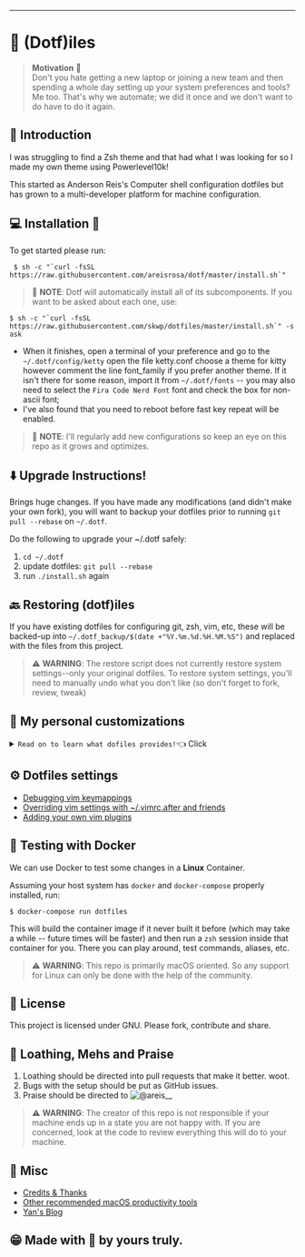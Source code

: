 ---
# :robot: (Dotf)iles

> **Motivation** :thought_balloon: <br>
>  Don't you hate getting a new laptop or joining a new team and then spending 
> a whole day setting up your system preferences and tools? 
> Me too. That's why we automate;
> we did it once and we don't want to do have to do it again.

## :bookmark_tabs: Introduction
 I was struggling to find a Zsh theme and that had what I was looking for so 
 I made my own theme using Powerlevel10k!

This started as Anderson Reis's Computer shell configuration dotfiles but has
grown to a multi-developer platform for machine configuration.

## :computer: Installation :tea:
To get started please run:
```shell
 $ sh -c "`curl -fsSL https://raw.githubusercontent.com/areisrosa/dotf/master/install.sh`"
```

> :notebook_with_decorative_cover: **NOTE**: Dotf will automatically install
> all of its subcomponents. If you want to be asked about each one, use:

```shell
$ sh -c "`curl -fsSL https://raw.githubusercontent.com/skwp/dotfiles/master/install.sh`" -s ask
```
* When it finishes, open a terminal of your preference and go to the
    `~/.dotf/config/ketty` open the file ketty.conf choose a theme for
    kitty however comment the line font_family if you prefer another theme. If
    it isn't there for some reason, import it from `~/.dotf/fonts` -- you
    may also need to select the `Fira Code Nerd Font` font and check the box for
    non-ascii font;
* I've also found that you need to reboot before fast key repeat will be
    enabled.

> :notebook_with_decorative_cover: **NOTE**: I'll regularly add new
> configurations so keep an eye on this repo as it grows and optimizes.

## :arrow_down: Upgrade Instructions!

Brings huge changes. If you have made any modifications (and didn't make your
own fork), you will want to backup your dotfiles prior to running `git pull
--rebase` on `~/.dotf`.

Do the following to upgrade your ~/.dotf safely:

1. `cd ~/.dotf`
2. update dotfiles: `git pull --rebase`
3. run `./install.sh`  again

## :back: Restoring (dotf)iles

If you have existing dotfiles for configuring git, zsh, vim, etc, these will be
backed-up into `~/.dotf_backup/$(date +"%Y.%m.%d.%H.%M.%S")` and replaced with
the files from this project.

> :warning: **WARNING**: The restore script does not currently restore system
> settings--only your original dotfiles. To restore system settings, you'll
> need to manually undo what you don't like (so don't forget to fork, review,
> tweak)

## :metal: My personal customizations

<details><summary><code>Read on to learn what dofiles provides!</code>👈 Click</summary>
<p>

## :man_technologist: ZSH

Think of Zsh as a more awesome bash without having to learn anything new.
Automatic spell correction for your commands, syntax highlighting, and more.
We've also provided lots of enhancements:

* Vim mode, Fzf and bash style `Ctrl-R` for reverse history finder;
* `Ctrl-x,Ctrl-l` to insert output of last command;
* Fuzzy matching - if you mistype a directory name, tab completion will fix it.

## :see_no_evil: Aliases

Lots of things we do every day are done with two or three character
mnemonic aliases, please feel free to edit them:

* `ae` - alias edit
* `ar` - alias reload

## :octocat: Git - customizations

Dotfiles will take over your `~/.gitconfig`, so if you want to store your
usernames, please put them into `~/.gitconfig.user`

It is recommended to use this file to set your user info. Alternately, you can
set the appropriate environment variables in your `~/.secrets`.

* `git log` or `gl`              - a much more usable git log
* `git branch` or `gb`           - a list of branches with summary of last commit
* `git remote`                   - a list of remotes with info
* `git tag` or `gt`              - a list of tags with info
* `git checkout -b` or `gnb`     - a (n)ew (b)ranch - like checkout -b
* `gcp`                          - cherry-pick -x (showing what was cherrypicked)
* `git simple`                   - a clean format for creating changelogs
* `git recent-branches`          - if you forgot what you've been working on
* `git unstage` or `guns`        - (remove from index) and `git uncommit` /
* `gunc` (revert to the time prior to the last commit - dangerous if already pushed) aliases

> :notebook_with_decorative_cover: **NOTE**: Some sensible default configs, such
> as improving merge messages, push only pushes the current branch, removing
> status hints, and using mnemonic prefixes in diff: (i)ndex, (w)ork tree,
> (c\)ommit and (o)bject Slightly improved colors for diff `gdmb` (g)it (d)elete
> (m)erged (b)ranches - Deletes all branches already merged on current branch

### Github Issues: [ghi gem](https://github.com/stephencelis/ghi)

We include the `ghi` command. Try `ghi list` and have fun managing issues from
command line!


## :spider_web: Tmux - What's included? 

 * [Navigation](doc/tmux/navegation.md)
 * [Code manipulation](doc/tmux/coding.md)
 * [General enhancements that don't add new commands](doc/tmux/enhancements.md)

### Configuration

The `tmux.conf` provides some sane defaults for tmux on Mac OS like a powerful
status bar and vim keybindings. You can customize the configuration in
`~/.tmux.conf.user`.

### Prefix key

The default prefix is `C-b`. But I prefer use my muscle memory with prefix `C-a`
(`=C-a` or `^A`), if you want change the prefix then go to `~/.tmux.conf`.
```
# remap prefix to Control + w
set -g prefix C-w
bind C-w send-prefix
unbind C-b
```
:notebook_with_decorative_cover: **NOTE**: I'm going to assume that `C-w` is
your prefix.

### Tmux Cheatsheet

#### Sessions, windows, panes

* `Session` is a set of windows, plus a notion of which window is current.

* `Window` is a single screen covered with panes. (Once might compare it to a
  ‘virtual desktop’ or a ‘space’.)

* `Pane` is a rectangular part of a window that runs a specific command, e.g. a shell.

#### Getting help

* `C-a ?` - display a list of keyboard shortcuts:

#### Navigate using Vim or Emacs shortcuts

Depending on the value of `mode-keys`. Emacs is the default, and if you want
Vim shortcuts for help and copy modes (e.g. `j`, `k`, `C-u`, `C-d`), add the
following line to `~/.tmux.conf`:

```
setw -g mode-keys vi
```

> :notebook_with_decorative_cover: **NOTE**: Any command mentioned in this list
> can be executed as `tmux something` or `C-a :something` (or added to
> `~/.tmux.conf`).

#### Managing sessions

Creating a session:
```shell
$ tmux new-session -s work
```

Create a new session that shares all windows with an existing session, but has
its own separate notion of which window is current:

```shell
$ tmux new-session -s work2 -t work
```

Attach to a session:
```shell
$ tmux attach -t work
```

Switch between sessions:

* `C-a (`         - previous session
* `C-a )`         - next session
* `C-a L`         - ‘last’ (previously used) session
* `C-a s`         - choose a session from a list

#### Managing windows

Switch between windows:

* `C-a 1` - switch to window `1, ..., 9, 0`
* `C-a p` - previous window
* `C-a n` - next window
* `C-a l` - ‘last’ (previously used) window
* `C-a w` - choose window from a list

Switch between windows with a twist:

* `C-a M-n` - next window with a bell, activity or content alert
* `C-a M-p` - previous such window

#### Managing split panes

Creating a new pane by splitting an existing one:

* `C-a v` - split vertically (top/bottom)
* `C-a s` - split horizontally (left/right)

Moving panes around:

* `C-a {`         - move the current pane to the previous position
* `C-a }`         - move the current pane to the next position
* `C-a C-o`       - rotate window ‘up’ (i.e. move all panes)
* `C-a M-o`       - rotate window ‘down’
* `C-a !`         - move the current pane into a new separate window (‘break pane’)
* `C-a`           - :move-pane -t :3.2 split window 3's pane 2 and move the current pane there

Resizing panes:

* `C-a M-up`, `C-a M-down`, `C-a M-left`, `C-a M-right` - resize by 5 rows/columns
* `C-a C-up`, `C-a C-down`, `C-a C-left`, `C-a C-right` - resize by 1 row/column

Applying predefined layouts:

* `C-a M-1`       - switch to even-horizontal layout
* `C-a M-2`       - switch to even-vertical layout
* `C-a M-3`       - switch to main-horizontal layout
* `C-a M-4`       - switch to main-vertical layout
* `C-a M-5`       - switch to tiled layout
* `C-a space`     - switch to the next layout

Switching between panes:

* `C-l`            - go to the next pane on the left
* `C-h`            - go to the next pane on the right
* `C-j`            - go to the next pane on the up
* `C-k`            - go to the next pane on the down
* `C-\`            - go to previous split
* `C-h/j/k/l/\`    - navigate between panes and including Vim splits
* `C-a o`          - go to the next pane (cycle through all of them)
* `C-a ;`          - go to the ‘last’ (previously used) pane

Other:

* `C-a d`   - detach from a session:
* `C-a c`   - create a new window
* `C-a a`   - rename the current window;
* `C-a q`   - display pane numbers for a short while
* `C-a y`   - toggle "synchronize" to all panes of the current windows;
* `C-a z`   - toggle pane zoom between full window size and normal pane size.
* `C-a x`   - kill the current pane
* `C-a ,`   - rename the current window or
* `C-a &`   - kill the current window.

Copy and paste inside Tmux:

```
1) Alt-ESCAPE (=M-ESCAPE): enter copy mode, use vi keys for navigation
(h,j,k,l,H,M,L,g,G,/,?);
2) v: start selection;
3) y or Enter: The End Selection;
4) Alt-p (=M-p): paste selection.
```
> :notebook_with_decorative_cover: **NOTE**: Prefix- =: View all copy buffers
> and pastes selection (Press to ESCAPE (=Esc) mode or Enter select). Hold
> "Shift" if one wishes to copy and paste into or out-of tmux using mouse
> selections.

#### Other config file settings

Force a reload of the config file on `C-a r`:

```
unbind r
bind r source-file ~/.tmux.conf
```

Some other settings that I use:
```
setw -g xterm-keys on
```

Usage, at command line:

```shell
$ tmux new -s foglamp    # create a new session named foglamp
$ tmux ls                # list active sessions
$ tmux attach            # attach to first active session
$ tmux attach -t foglamp # attach to session named "foglamp".
```
> :notebook_with_decorative_cover: **NOTE**: `tnew` is an alias to create a
> session named using the current directory

## :unicorn: Vimization of everything

Also an included `Ctrl-R` reverse history search feature in editrc, very useful
in irb, postgres command line, and etc.

## :pizza: Vim - What's included?

 * [Navigation - NERDTree, EasyMotion, FZF and more](doc/vim/navegation.md)
 * [Code manipulation - rails support, comments, snippets, highlighting](doc/vim/coding.md)
 * [Utils - indents, paste buffer management, lots more](doc/vim/utils.md)
 * [General enhancements that don't add new commands](doc/vim/enhancements.md)

A list of some of the most useful commands that Dotfiles provides in vim are
included below. This is not a comprehensive list. To get deeper knowledge,
practice a few of these every day, and then start looking into the lists
of plugins above to learn more.

### Navigation

 * `,z` - go to previous buffer (:bp)
 * `,x` - go to next buffer (:bn)
 * `Cmd-j` and `Cmd-k` to move up and down roughly by functions (`Alt` in Linux)
 * `Ctrl-o` - Old cursor position - this is a standard mapping but very useful, so included here
 * `Ctrl-i` - opposite of Ctrl-O (again, this is standard)

### Search/Code Navigation

 * `,tg` - instantly Find definition of class (must have exuberant ctags installed)
 * `,T` - same as `,tg` but in a vertical split
 * `,gf` or `Ctrl-f` - same as vim normal gf (go to file), but in a vertical
split (works with file.rb:123 line numbers also)
 * `gF` - standard vim mapping, here for completeness (go to file at line number)
 * `,k` - Search the current word under the cursor and show results in quickfix window
 * `,K` - Grep the current word up to next exclamation point (useful for ruby foo! methods)
 * `,hl` - toggle search highlight on and off
 * `,gg` or `,ag` - Grep command line, type between quotes. Uses Ag Silver Searcher.
After searching with `,gg` you can navigate the results with `Ctrl-x` and `Ctrl-z` (or standard vim `:cn` and `:cp`)
 * `,gd` - Grep def (greps for 'def [function name]') when cursor is over the function name
 * `,gcf` - Grep Current File to find references to the current file
 * `//` - clear the search
 * `,,w` (alias `,<esc>`) or `,,b` (alias `,<shift-esc>`) - EasyMotion, a
vimperator style tool that highlights jump-points on the screen and lets you
type to get there.
 * `,mc` - mark this word for MultiCursor (like sublime). Use `Ctrl-n` (next),
`Ctrl-p` (prev), `Ctrl-x`(skip) to add more cursors, then do normal vim
   things like edit the word.
 * `gK` - Opens the documentation for the word under the cursor.
Spacebar - Sneak - type two characters to move there in a line.
Kind of like vim's `f` but more accurate.
 * `:Gsearch foo` - global search, then do your normal `%s/search/replace/g` and
follow up with `:Greplace` to replace across all files. 
When done use `:wall` to write all the files.

### File Navigation

 * `,fzf`  - Fzf-vim fuzzy file selector
 * `,fb` - Fzf-vim buffer selector - great for jumping to a file you already have open
 * `,fbt` - jump to method - Fzf tag search within current buffer
 * `Ctrl-\` - Show current file in NERDTree

### Better keystrokes for common editing commands

 * Ctrl-Space to autocomplete. Tab for snipmate snippets.
 * `,#` `,"` `,'` `,]` `,)` `,}` to surround a word in these common wrappers.
 the # does #{ruby interpolation}. works in visual mode. Normally these are
 done with something like `ysw#` `Cmd-'`, `Cmd-"`, `Cmd-]`, `Cmd-)`, etc to
 change content inside those surrounding marks. You don't have to be inside them (`Alt` in Linux)
 * `,.` to go to last edit location (same as `'.`) because the apostrophe is hard on the pinky
 * `,ci` to change inside any set of quotes/brackets/etc

### Tabs, Windows, Splits

 * Use `Cmd-1` thru `Cmd-9` to switch to a specific tab number (like iTerm) -
 and tabs have been set up to show numbers (`Alt` in Linux)
 * `Ctrl-h,l,j,k` - to move left, right, down, up between splits. This also
 works between vim and tmux splits thanks to `vim-tmux-navigator`.
 * `Q` - Intelligent Window Killer. Close window `wincmd c` if there are
 multiple windows to same buffer, or kill the buffer `bwipeout` if this is the
 last window into it.
 * `vv` - vertical split (`Ctrl-w,v`)
 * `ss` - horizontal split (`Ctrl-w,s`)
 * `,qo` - open quickfix window (this is where output from Grep goes)
 * `,qc` - close quickfix

### Utility

 * `Ctrl-p` after pasting - Use `p` to paste and `Ctrl-p` to cycle through
 previous pastes. Provided by YankRing.
 * `,yr` - view the yankring - a list of your previous copy commands. also you
 can paste and hit `ctrl-p` for cycling through previous copy commands
 * `crs`, `crc`, `cru` via abolish.vim, coerce to snake_case, camelCase, and
 UPPERCASE. There are more `:help abolish`
 * `:NR` - NarrowRgn - use this on a bit of selected text to create a new split
 with just that text. Do some work on it, then :wq it to get the results back.
 * `,cf` - Copy Filename of current file (full path) into system (not vi) paste buffer
 * `,cn` - Copy Filename of current file (name only, no path)
 * `,yw` - yank a word from anywhere within the word (so you don't have to go to
 the beginning of it)
 * `,ow` - overwrite a word with whatever is in your yank buffer - you can be
 anywhere on the word. saves having to visually select it
 * `,ocf` - open changed files. open all files with git changes in splits
 * `,w` - strip trailing whitespaces
 * `sj` - split a line such as a hash {:foo => {:bar => :baz}} into a multiline hash (j = down)
 * `sk` - unsplit a link (k = up)
 * `Cmd-Shift-A` - align things (type a character/expression to align by, works
 in visual mode or by itself) (`Alt` in Linux)
 * `:ColorToggle` - turn on #abc123 color highlighting (useful for css)
 * `:Gitv` - Git log browsers
 * `,hi` - show current Highlight group. if you don't like the color of
 something, use this, then use `hi! link [groupname] [anothergroupname]` in
 your vimrc.after to remap the color. You can see available colors using `:hi`
 * `,gt` - Go Tidy - tidy up your html code (works on a visual selection)
 * `:Wrap` - wrap long lines (e.g. when editing markdown files)
 * `Cmd-/` - toggle comments (usually gcc from tComment) (`Alt` in Linux)
 * `gcp` (comment a paragraph)

### Rails & Ruby

 * `,vv` and `,cc` to switch between view and controller - these are maps to
 :Rcontroller and :Rview. Explore the :R<Tab> family of commands for more fun
  from rails.vim!
 * `,rs` and `,rl` to run rspec or a spec line in iTerm (check iTerm window for results)
 * `,ss` and `,sl` for the same using `spring rspec` which makes your Rails
 specs faster by caching the Rails env (must have spring gem installed)
 * vim-ruby-refactoring - try `,rem`, `,rel` to extract methods or let statements
 * `:Bopen [gem name]` to navigate to a gem.
 * `,orb` - outer ruby block. takes you one level up from nested blocks (great for rspec)

### Vim Dev

 * `,vc` - (Vim Command) copies the command under your cursor and executes it in
 vim. Great for testing single line changes to vimrc.
 * `,vr` - (Vim Reload) source current file as a vim file

### Vim Cheatsheet
> :warning: **WARNING**: This cheatsheet is summarized from personal experience and other
> online tutorials. It should not be considered as an official advice.

#### Global

* `:help keyword` - open help for keyword
* `:o file`       - open file
* `:saveas file`  - save file as
* `:close`        - close current pane

#### Normal mode - movement

* `h`         - move cursor left
* `j`         - move cursor down
* `k`         - move cursor up
* `l`         - move cursor right
* `H`         - move to top of screen
* `M`         - move to middle of screen
* `L`         - move to bottom of screen
* `w`         - jump forwards to the start of a word
* `W`         - jump forwards to the start of a word (words can contain punctuation)
* `e`         - jump forwards to the end of a word
* `E`         - jump forwards to the end of a word (words can contain punctuation)
* `b`         - jump backwards to the start of a word
* `B`         - jump backwards to the start of a word (words can contain punctuation)
* `0`         - jump to the start of the line
* `^`         - jump to the first non-blank character of the line
* `$`         - jump to the end of the line
* `g_`        - jump to the last non-blank character of the line
* `gg`        - go to the first line of the document
* `G`         - go to the last line of the document
* `{number}G` - go to line {number}
* `t{char}`   - Till before [count]'th occurrence of {char} to the right
* `T{char}`   - Till before [count]'th occurrence of {char} to the left
* `f{char}`   - To [count]'th occurrence of {char} to the right
* `F{char}`   - To [count]'th occurrence of {char} to the left
* `;`         - Repeat latest f, t, F or T [count] times
* `,`         - Repeat latest f, t, F or T in opposite direction
* `}`         - jump to next paragraph (or function/block, when editing code)
* `{`         - jump to previous paragraph (or function/block, when editing code)
* `zz`        - center cursor on screen
* `Ctrl + b`  - move back one full screen
* `Ctrl + f`  - move forward one full screen
* `Ctrl + d`  - move forward 1/2 a screen
* `Ctrl + u`  - move back 1/2 a screen

#### Normal mode - editing

* `r`        - replace a single character
* `J`        - join line below to the current one
* `cc`       - change (replace) entire line
* `cw`       - change (replace) to the start of the next word
* `ce`       - change (replace) to the end of the next word
* `cb`       - change (replace) to the start of the previous word
* `c0`       - change (replace) to the start of the line
* `c$`       - change (replace) to the end of the line
* `s`        - delete character and substitute text
* `S`        - delete line and substitute text (same as cc)
* `xp`       - transpose two letters (delete and paste)
* `.`        - repeat last command
* `u`        - undo
* `Ctrl + r` - redo

### Insert mode - inserting/appending text

* `i`        - insert before the cursor
* `I`        - insert at the beginning of the line
* `a`        - insert (append) after the cursor
* `A`        - insert (append) at the end of the line
* `o`        - append (open) a new line below the current line
* `O`        - append (open) a new line above the current line
* `ea`       - insert (append) at the end of the word
* `Esc`      - exit insert mode

### Insert mode -  delete and insert

* `ctrl-h`      - While in *Insert mode*: delete character before the cursor
* `ctrl-w`      - While in *Insert mode*: delete word before the cursor
* `d{motion}`   - Delete text that {motion} moves over
* `dd`          - Delete line
* `D`           - Delete characters under the cursor until the end of the line
* `c{motion}`   - Delete {motion} text and start insert
* `cc`          - Delete line and start insert
* `C`           - Delete to the end of the line and start insert
* `r{char}`     - Replace the character under the cursor with {char}
* `R`           - Enter replace mode: Each character replaces existing one
* `x`           - Delete [count] characters under and after the cursor

### Visual mode - marking text

* `v`        - start visual mode, mark lines, then do a command (like y-yank)
* `V`        - start linewise visual mode
* `o`        - move to other end of marked area
* `O`        - move to other corner of block
* `aw`       - mark a word
* `ab`       - a block with ()
* `aB`       - a block with {}
* `ib`       - inner block with ()
* `iB`       - inner block with {}
* `Esc`      - exit visual mode
* `Ctrl + v` - start visual block mode

### Visual mode - visual commands

* `>`       - shift text right
* `<`       - shift text left
* `y`       - yank (copy) marked text
* `d`       - delete marked text
* `~`       - switch case

### Visual mode or Normal - cut and paste

* `yy`       - yank (copy) a line
* `2yy`      - yank (copy) 2 lines
* `yw`       - yank (copy) the characters of the word from the cursor position
to the start of the next word
* `y$`       - yank (copy) to end of line
* `p`        - put (paste) the clipboard after cursor
* `P`        - put (paste) before cursor
* `dd`       - delete (cut) a line
* `2dd`      - delete (cut) 2 lines
* `dw`       - delete (cut) the characters of the word from the cursor position
to the start of the next word
* `D`        - delete (cut) to the end of the line
* `d$`       - delete (cut) to the end of the line
* `d^`       - delete (cut) to the first non-blank character of the line
* `d0`       - delete (cut) to the begining of theline
* `x`        - delete (cut) character

### Command mode - search and replace

* `/pattern`       - search for pattern
* `?pattern`       - search backward for pattern
* `\vpattern`      - 'very magic' pattern: non-alphanumeric characters are
interpreted as special regex symbols (no escaping needed)
* `n`              - repeat search in same direction
* `N`              - repeat search in opposite direction
* `:%s/old/new/g`  - replace all old with new throughout file
* `:%s/old/new/gc` - replace all old with new throughout file with confirmations
* `:noh`           - remove highlighting of search matches

### Command mode - search in multiple files

* `:vimgrep /pattern/ {file}` - search for pattern in multiple files
* `:cn`                       - jump to the next match
* `:cp`                       - jump to the previous match
* `:copen`                    - open a window containing the list of matches

### Command mode - exiting

* `:w`                  - write (save) the file, but don't exit
* `:w !sudo tee %`      - write out the current file using sudo
* `:wq` or `:x` or `ZZ` - write (save) and quit
* `:q`                  - quit (fails if there are unsaved changes)
* `:q!` or `ZQ`         - quit and throw away unsaved changes

### Command mode - working with multiple files

* `:e file`         - edit a file in a new buffer
* `:bnext` or `:bn` - go to the next buffer
* `:bprev` or `:bp` - go to the previous buffer
* `:bd`             - delete a buffer (close a file)
* `:ls`             - list all open buffers
* `:sp file`        - open a file in a new buffer and split window
* `:vsp file`       - open a file in a new buffer and vertically split window
* `Ctrl + ws`       - split window
* `Ctrl + ww`       - switch windows
* `Ctrl + wq`       - quit a window
* `Ctrl + wv`       - split window vertically
* `Ctrl + wh`       - move cursor to the left window (vertical split)
* `Ctrl + wl`       - move cursor to the right window (vertical split)
* `Ctrl + wj`       - move cursor to the window below (horizontal split)
* `Ctrl + wk`       - move cursor to the window above (horizontal split)

### Command mode or Normal - tabs

* `:tabnew` or `:tabnew file`   - open a file in a new tab
* `Ctrl + wT`                   - move the current split window into its own tab
* `gt` or `:tabnext` or `:tabn` - move to the next tab
* `gT` or `:tabprev` or `:tabp` - move to the previous tab
* `<number>gt`                  - move to tab <number>
* `:tabmove <number>`           - move current tab to the <number>th position (indexed from 0)
* `:tabclose` or `:tabc`        - close the current tab and all its windows
* `:tabonly` or `:tabo`         - close all tabs except for the current one
* `:tabdo command`              - run the command on all tabs (e.g. :tabdo q -
closes all opened tabs)
</p>
</details>

## :gear: Dotfiles settings

* [Debugging vim keymappings](doc/vim/keymaps.md)
* [Overriding vim settings with ~/.vimrc.after and friends](doc/vim/override.md)
* [Adding your own vim plugins](doc/vim/manage_plugins.md)

## :whale: Testing with Docker

We can use Docker to test some changes in a **Linux** Container.

Assuming your host system has `docker` and `docker-compose` properly installed, run:

```shell
$ docker-compose run dotfiles
```

This will build the container image if it never built it before (which may take
a while -- future times will be faster) and then run a `zsh` session inside
that container for you. There you can play around, test commands, aliases, etc.

> :warning: **WARNING**: This repo is primarily macOS oriented. So any support
> for Linux can only be done with the help of the community.

## :scroll: License
This project is licensed under GNU. Please fork, contribute and share.

## :mega: Loathing, Mehs and Praise
1. Loathing should be directed into pull requests that make it better. woot.
2. Bugs with the setup should be put as GitHub issues.
3. Praise should be directed to
![@areis__](https://img.shields.io/twitter/follow/areisrosa.svg?style=social&label=@areis__)

> :warning: **WARNING**: The creator of this repo is not responsible if your
> machine ends up in a state you are not happy with. If you are concerned, look
> at the code to review everything this will do to your machine.

## :tada: Misc

* [Credits & Thanks](doc/misc/credits.md)
* [Other recommended macOS productivity tools](doc/misc/macos_tools.md)
* [Yan's Blog](https://yanpritzker.com)

## :grin: Made with :sparkling_heart: by yours truly. 
